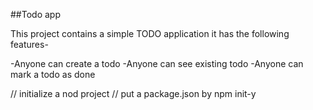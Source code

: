 ##Todo app

This project contains a simple TODO application
it has the following features-

-Anyone can create a todo
-Anyone can see existing todo
-Anyone can mark a todo as done

// initialize a nod project
// put a package.json by npm init-y
